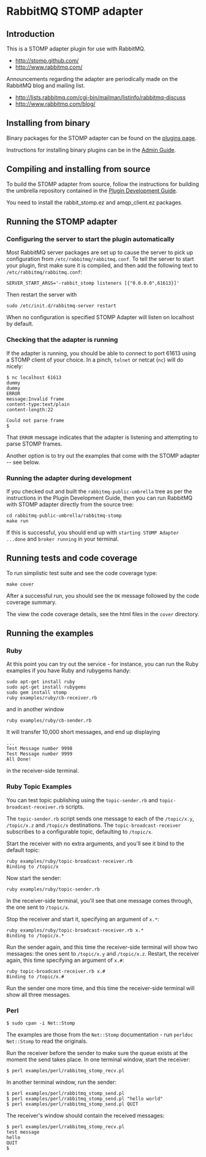# RabbitMQ STOMP adapter

## Introduction

This is a STOMP adapter plugin for use with RabbitMQ.

 - <http://stomp.github.com/>
 - <http://www.rabbitmq.com/>

Announcements regarding the adapter are periodically made on the
RabbitMQ blog and mailing list.

 - <http://lists.rabbitmq.com/cgi-bin/mailman/listinfo/rabbitmq-discuss>
 - <http://www.rabbitmq.com/blog/>

## Installing from binary

Binary packages for the STOMP adapter can be found on the [plugins page](http://www.rabbitmq.com/plugins.html).

Instructions for installing binary plugins can be in the [Admin Guide](http://www.rabbitmq.com/admin-guide.html#plugins).


## Compiling and installing from source

To build the STOMP adapter from source, follow the instructions for building the umbrella repository contained in the [Plugin Development Guide](http://www.rabbitmq.com/plugin-development.html).

You need to install the rabbit\_stomp.ez and amqp\_client.ez packages.

## Running the STOMP adapter

### Configuring the server to start the plugin automatically

Most RabbitMQ server packages are set up to cause the server to pick
up configuration from `/etc/rabbitmq/rabbitmq.conf`. To tell the
server to start your plugin, first make sure it is compiled, and then
add the following text to `/etc/rabbitmq/rabbitmq.conf`:

    SERVER_START_ARGS='-rabbit_stomp listeners [{"0.0.0.0",61613}]'

Then restart the server with

    sudo /etc/init.d/rabbitmq-server restart


When no configuration is specified STOMP Adapter will listen on localhost by
default.

### Checking that the adapter is running

If the adapter is running, you should be able to connect to port 61613
using a STOMP client of your choice. In a pinch, `telnet` or netcat
(`nc`) will do nicely:

    $ nc localhost 61613
    dummy
    dummy
    ERROR
    message:Invalid frame
    content-type:text/plain
    content-length:22

    Could not parse frame
    $

That `ERROR` message indicates that the adapter is listening and
attempting to parse STOMP frames.

Another option is to try out the examples that come with the STOMP
adapter -- see below.

### Running the adapter during development

If you checked out and built the `rabbitmq-public-umbrella` tree as per the instructions in the Plugin Development Guide, then you can run RabbitMQ with STOMP adapter directly from the source tree:

    cd rabbitmq-public-umbrella/rabbitmq-stomp
    make run

If this is successful, you should end up with `starting
STOMP Adapter ...done` and `broker running` in your terminal.


## Running tests and code coverage

To run simplistic test suite and see the code coverage type:

    make cover

After a successful run, you should see the `OK` message followed by the code coverage summary.

The view the code coverage details, see the html files in the `cover` directory.

## Running the examples

### Ruby

At this point you can try out the service - for instance, you can run
the Ruby examples if you have Ruby and rubygems handy:

    sudo apt-get install ruby
    sudo apt-get install rubygems
    sudo gem install stomp
    ruby examples/ruby/cb-receiver.rb

and in another window

    ruby examples/ruby/cb-sender.rb

It will transfer 10,000 short messages, and end up displaying

    ...
    Test Message number 9998
    Test Message number 9999
    All Done!

in the receiver-side terminal.

### Ruby Topic Examples

You can test topic publishing using the `topic-sender.rb` and `topic-broadcast-receiver.rb` scripts.

The `topic-sender.rb` script sends one message to each of the `/topic/x.y`, `/topic/x.z` and `/topic/x` destinations. The `topic-broadcast-receiver` subscribes to a configurable topic, defaulting to `/topic/x`.

Start the receiver with no extra arguments, and you'll see it bind to the default topic:

    ruby examples/ruby/topic-broadcast-receiver.rb
    Binding to /topic/x

Now start the sender:

    ruby examples/ruby/topic-sender.rb

In the receiver-side terminal, you'll see that one message comes through, the one sent to `/topic/x`.

Stop the receiver and start it, specifying an argument of `x.*`:

    ruby examples/ruby/topic-broadcast-receiver.rb x.*
    Binding to /topic/x.*

Run the sender again, and this time the receiver-side terminal will show two messages: the ones sent to `/topic/x.y` and `/topic/x.z`. Restart, the receiver again, this time specifying an argument of `x.#`:

    ruby topic-broadcast-receiver.rb x.#
    Binding to /topic/x.#

Run the sender one more time, and this time the receiver-side terminal will show all three messages.

### Perl

    $ sudo cpan -i Net::Stomp

The examples are those from the `Net::Stomp` documentation - run
`perldoc Net::Stomp` to read the originals.

Run the receiver before the sender to make sure the queue exists at
the moment the send takes place. In one terminal window, start the
receiver:

    $ perl examples/perl/rabbitmq_stomp_recv.pl

In another terminal window, run the sender:

    $ perl examples/perl/rabbitmq_stomp_send.pl
    $ perl examples/perl/rabbitmq_stomp_send.pl "hello world"
    $ perl examples/perl/rabbitmq_stomp_send.pl QUIT

The receiver's window should contain the received messages:

    $ perl examples/perl/rabbitmq_stomp_recv.pl
    test message
    hello
    QUIT
    $
